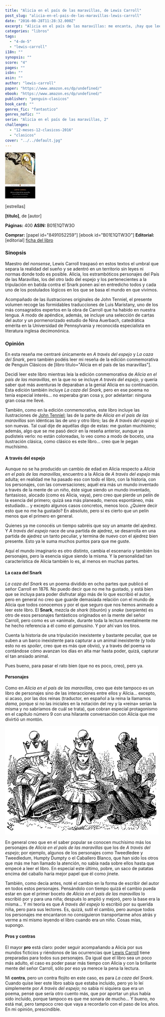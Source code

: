 ```yaml
---
title: "Alicia en el país de las maravillas, de Lewis Carroll"
post_slug: "alicia-en-el-pais-de-las-maravillas-lewis-carroll"
date: "2016-08-28T11:28:32.000Z"
excerpt: "Alicia en el país de las maravillas: me encanta, ¡hay que leerlo!; A través del espejo: está muy bien también, pero un pelín menos que Alicia en el país de las maravillas; La caza del Snark: psé, prescindible en mi opinión."
categories: "libros"
tags: 
  - "4-de-5"
  - "lewis-carroll"
i18n: ""
synopsis: ""
score: "4"
pages: ""
isbn: ""
asin: ""
author: "lewis-carroll"
paper: "https://www.amazon.es/dp/undefined/"
ebook: "https://www.amazon.es/dp/undefined/"
publisher: "penguin-clasicos"
book_card: ""
genres_fic: "fantastico"
genres_nofic: ""
serie: "Alicia en el país de las maravillas, 2"
challenges: 
  - "12-meses-12-clasicos-2016"
  - "clasicos"
cover: "../../default.jpg"
---
```


![[titulo-foto]](images/alicia-p.jpg)

\[estrellas\]

**\[titulo\]**, de \[autor\]

**Páginas:** 400 **ASIN:** B01E1QTW3O

**Comprar:** \[papel id="8491052259"\] \[ebook id="B01E1QTW3O"\] **Editorial:** \[editorial\] [ficha del libro](http://www.megustaleer.com/libro/alicia-en-el-pais-de-las-maravillas-alicia-a-traves-del-espejo-la-caza-del-snark/ES0002430)

### Sinopsis

Maestro del _nonsense_, Lewis Carroll traspasó en estos textos el umbral que separa la realidad del sueño y se adentró en un territorio sin leyes ni normas donde todo es posible. Alicia, los estrambóticos personajes del País de las Maravillas, los del otro lado del espejo y los pertenecientes a la tripulación en batida contra el Snark ponen así en entredicho todos y cada uno de los postulados lógicos en los que se basa el mundo en que vivimos.

Acompañado de las ilustraciones originales de John Tenniel, el presente volumen recoge las formidables traducciones de Luis Maristany, uno de los más consagrados expertos en la obra de Carroll que ha habido en nuestra lengua. A modo de apéndice, además, se incluye una selección de cartas del autor y un pormenorizado estudio de Nina Auerbach, catedrática emérita en la Universidad de Pennsylvania y reconocida especialista en literatura inglesa decimonónica.

### Opinión

En esta reseña me centraré únicamente en _A través del espejo_ y _La caza del Snark_, pero también podéis leer mi reseña de la edición conmemorativa de Penguin Clásicos de \[libro titulo="Alicia en el país de las maravillas"\].

Decidí leer este libro mientras leía la edición conmemorativa de _Alicia en el país de las maravillas_, en la que no se incluye _A través del espejo_, y quería saber qué más aventuras le deparaban a la genial Alicia en su continuación. Esta edición también incluye _La caza del Snark_, pero en ese poema no tenía especial interés… no esperaba gran cosa y, por adelantar: ninguna gran cosa me llevé.

También, como en la edición conmemorativa, este libro incluye las ilustraciones de [John Tenniel](https://es.wikipedia.org/wiki/John_Tenniel); las de la parte de _Alicia en el país de las maravillas_ son idénticas las de uno y otro libro; las de _A través del espejo_ sí son nuevas. Tal cual dije de aquéllas digo de estas: me gustan muchísimo; además, algo que se me pasó decir en la reseña anterior, aunque ya pudisteis verlo: no están coloreadas, lo veo como a modo de boceto, una ilustración clásica, como clásico es este libro… creo que le pegan muchísimo.

#### A través del espejo

Aunque no se ha producido un cambio de edad en Alicia respecto a _Alicia en el país de las maravillas_, encuentro a la Alicia de _A través del espejo_ más adulta; en realidad me ha pasado eso con todo el libro, con la historia, con los personajes, con las conversaciones; aquél era más un mundo inventado a través de la mente de un niño, éste sigue siendo un mundo inventado, fantasioso, alocado (como es Alicia, vaya), pero creo que pierde un pelín de la esencia del primero; quizá sea más planeado, menos espontáneo, más estudiado… y excepto algunos casos concretos, menos loco. ¿Quiere decir esto que no me ha gustado? En absoluto, pero sí es cierto que un pelín menos que el primero en general.

Quienes ya me conocéis un tiempo sabréis que soy un amante del ajedrez. Y _A través del espejo_ nace de una partida de ajedrez, se desarrolla en una partida de ajedrez un tanto peculiar, y termina de nuevo con el ajedrez bien presente. Esto ya le suma muchos puntos para que me guste.

Aquí el mundo imaginario es otro distinto, cambia el escenario y también los personajes, pero la esencia sigue siendo la misma. Y la personalidad tan característica de Alicia también lo es, al menos en muchas partes.

#### La caza del Snark

_La caza del Snark_ es un poema dividido en ocho partes que publicó el señor Carroll en 1876. No puedo decir que no me ha gustado, y está bien que se incluya para poder disfrutar algo más de lo que escribió el autor, pero en general no creo que guarde demasiada relación con el mundo de Alicia que todos conocemos y por el que seguro que nos hemos animado a leer este libro. El **Snark**, mezcla de _shark_ (tiburón) y _snake_ (serpiente) es otro de esos personajes fantásticos originados en la mente del señor Carroll, pero como es un «animal», durante toda la lectura mentalmente me he hecho referencia a él como el _gamusino_. Y por ahí van los tiros.

Cuenta la historia de una tripulación inexistente y bastante peculiar, que se suben a un barco inexistente para capturar a un animal inexistente (y todo esto no es _spoiler_, creo que es más que obvio), y a través del poema va contándose cómo avanzan los días en alta mar hasta poder, quizá, capturar el tan ansiado animal.

Pues bueno, para pasar el rato bien (que no es poco, creo), pero ya.

#### Personajes

Como en _Alicia en el país de las maravillas_, creo que éste tampoco es un libro de personajes sino de las interacciones entre ellos y Alicia… excepto, si acaso, por las dos reinas (traductor, en español a la reina la llamamos _dama_, porque si no las iniciales en la notación del rey y la «reina» serían la misma y no sabríamos de cuál se trata), que cobran especial protagonismo en el capítulo número 9 con una hilarante conversación con Alicia que me divirtió un montón.

![La reina Alicia y las reinas roja y blanca](images/alicia-reina.jpg)

En general creo que en el saber popular se conocen muchísimo más los personajes de _Alicia en el país de las maravillas_ que los de _A través del espejo_; por ejemplo, algunos de los personajes como Tweedledee y Tweedledum, Humpty Dumpty o el Caballero Blanco, que han sido los otros que más me han llamado la atención, no sabía nada sobre ellos hasta que empecé a leer el libro. En especial este último, pobre, un saco de patatas encima del caballo haría mejor papel que él como jinete.

También, como decía antes, noté el cambio en la forma de escribir del autor en todos estos personajes. Pensándolo con tiempo quizá el cambio pueda estar en que el primer boceto de _Alicia en el país de las maravillas_ lo escribió por y para una niña; después lo amplió y mejoró, pero la base era la misma… Y mi teoría es que _A través del espejo_ lo escribió por su querida niña, pero para sus lectores. Es, quizá, sutil el cambio, pero aunque todos los personajes me encantaron no consiguieron transportarme años atrás y verme a mí mismo leyendo el libro cuando era un niño. Cosas mías, supongo.

#### Pros y contras

El mayor **pro** está claro: poder seguir acompañando a Alicia por sus mundos ficticios y riéndonos de las ocurrencias que [Lewis Carroll](http://fjp.es/autor/lewis-carroll/) tiene preparadas para todos sus personajes. Da igual que el libro sea un poco más adulto, el caso es poder pasar más tiempo con Alicia y con la brillante mente del señor Carroll, sólo por eso ya merece la pena la lectura.

Mi **contra**, pero un contra flojito en este caso, es para _La caza del Snark_. Cuando quise leer este libro sabía que estaba incluido, pero yo lo leí simplemente por _A través del espejo_; no sabía ni siquiera que era un poema, pensé que sería otro cuento más, que por aportar un plus había sido incluido, porque tampoco es que me sonara de mucho… Y bueno, no está mal, pero tampoco creo que vaya a recordarlo con el paso de los años. En mi opinión, prescindible.
